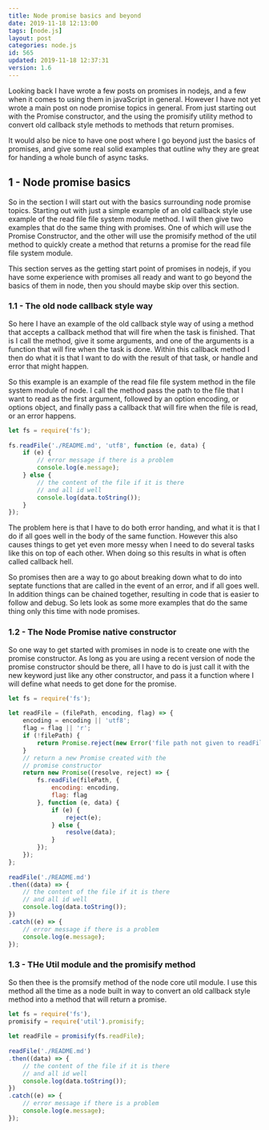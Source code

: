 ```yaml
---
title: Node promise basics and beyond
date: 2019-11-18 12:13:00
tags: [node.js]
layout: post
categories: node.js
id: 565
updated: 2019-11-18 12:37:31
version: 1.6
---
```


Looking back I have wrote a few posts on promises in nodejs, and a few when it comes to using them in javaScript in general. However I have not yet wrote a main post on node promise topics in general. From just starting out with the Promise constructor, and the using the promisify utility method to convert old callback style methods to methods that return promises.

It would also be nice to have one post where I go beyond just the basics of promises, and give some real solid examples that outline why they are great for handing a whole bunch of async tasks.

<!-- more -->

## 1 - Node promise basics

So in the section I will start out with the basics surrounding node promise topics. Starting out with just a simple example of an old callback style use example of the read file file system module method. I will then give two examples that do the same thing with promises. One of which will use the Promise Constructor, and the other will use the promisify method of the util method to quickly create a method that returns a promise for the read file file system module.

This section serves as the getting start point of promises in nodejs, if you have some experience with promises all ready and want to go beyond the basics of them in node, then you should maybe skip over this section.

### 1.1 - The old node callback style way

So here I have an example of the old callback style way of using a method that accepts a callback method that will fire when the task is finished. That is I call the method, give it some arguments, and one of the arguments is a function that will fire when the task is done. Within this callback method I then do what it is that I want to do with the result of that task, or handle and error that might happen.

So this example is an example of the read file file system method in the file system module of node. I call the method pass the path to the file that I want to read as the first argument, followed by an option encoding, or options object, and finally pass a callback that will fire when the file is read, or an error happens.

```js
let fs = require('fs');
 
fs.readFile('./README.md', 'utf8', function (e, data) {
    if (e) {
        // error message if there is a problem
        console.log(e.message);
    } else {
        // the content of the file if it is there
        // and all id well
        console.log(data.toString());
    }
});
```

The problem here is that I have to do both error handing, and what it is that I do if all goes well in the body of the same function. However this also causes things to get yet even more messy when I need to do several tasks like this on top of each other. When doing so this results in what is often called callback hell.

So promises then are a way to go about breaking down what to do into septate functions that are called in the event of an error, and if all goes well. In addition things can be chained together, resulting in code that is easier to follow and debug. So lets look as some more examples that do the same thing only this time with node promises.

### 1.2 - The Node Promise native constructor

So one way to get started with promises in node is to create one with the promise constructor. As long as you are using a recent version of node the promise constructor should be there, all I have to do is just call it with the new keyword just like any other constructor, and pass it a function where I will define what needs to get done for the promise.

```js
let fs = require('fs');
 
let readFile = (filePath, encoding, flag) => {
    encoding = encoding || 'utf8';
    flag = flag || 'r';
    if (!filePath) {
        return Promise.reject(new Error('file path not given to readFile method.'))
    }
    // return a new Promise created with the
    // promise constructor
    return new Promise((resolve, reject) => {
        fs.readFile(filePath, {
            encoding: encoding,
            flag: flag
        }, function (e, data) {
            if (e) {
                reject(e);
            } else {
                resolve(data);
            }
        });
    });
};
 
readFile('./README.md')
.then((data) => {
    // the content of the file if it is there
    // and all id well
    console.log(data.toString());
})
.catch((e) => {
    // error message if there is a problem
    console.log(e.message);
});

```

### 1.3 - THe Util module and the promisify method

So then thee is the promsify method of the node core util module. I use this method all the time as a node built in way to convert an old callback style method into a method that will return a promise.

```js
let fs = require('fs'),
promisify = require('util').promisify;
 
let readFile = promisify(fs.readFile);
 
readFile('./README.md')
.then((data) => {
    // the content of the file if it is there
    // and all id well
    console.log(data.toString());
})
.catch((e) => {
    // error message if there is a problem
    console.log(e.message);
});
```